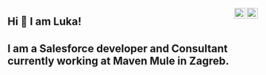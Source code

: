 <a href="https://www.linkedin.com/in/luka-mari%C4%87-94035814b/" target="_blank" rel="nofollow"><img align="right" alt="Luka's Linkdein" width="22px" src="https://cdn.jsdelivr.net/npm/simple-icons@v3/icons/linkedin.svg" /></a><a href="https://www.instagram.com/lukamar1c" target="_blank" rel="nofollow"><img align="right" alt="Luka's Insta" width="22px" src="https://cdn.jsdelivr.net/npm/simple-icons@v3/icons/instagram.svg" /></a>

## Hi 👋 I am Luka! 
I am a Salesforce developer and Consultant currently working at Maven Mule in Zagreb.
---
